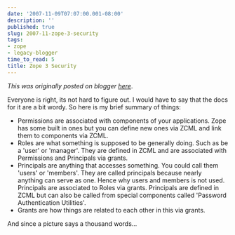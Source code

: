 ```yaml
---
date: '2007-11-09T07:07:00.001-08:00'
description: ''
published: true
slug: 2007-11-zope-3-security
tags:
- zope
- legacy-blogger
time_to_read: 5
title: Zope 3 Security
---
```


*This was originally posted on blogger [here](https://pydanny.blogspot.com/2007/11/zope-3-security.html)*.

Everyone is right, its not hard to figure out. I would have to say that the docs for it are a bit wordy. So here is my brief summary of things:<br /><ul><li>Permissions are associated with components of your applications. Zope has some built in ones but you can define new ones via ZCML and link them to components via ZCML.</li><li>Roles are what something is supposed to be generally doing. Such as be a 'user' or 'manager'. They are defined in ZCML and are associated with Permissions and Principals via grants.</li><li>Principals are anything that accesses something. You could call them 'users' or 'members'. They are called principals because nearly anything can serve as one. Hence why users and members is not used. Principals are associated to Roles via grants. Principals are defined in ZCML but can also be called from special components called 'Password Authentication Utilities'.</li><li>Grants are how things are related to each other in this via grants.</li></ul>And since a picture says a thousand words...<br /><br /><a href="http://1.bp.blogspot.com/_KEFU5_uGRyw/RzR6raHBvOI/AAAAAAAAAAs/g8M1AfV1xao/s1600-h/auth.jpg"><img alt="" border="0" id="BLOGGER_PHOTO_ID_5130860761643597026" src="http://1.bp.blogspot.com/_KEFU5_uGRyw/RzR6raHBvOI/AAAAAAAAAAs/g8M1AfV1xao/s320/auth.jpg" style="margin: 0px auto 10px; display: block; text-align: center; cursor: pointer;" /></a>